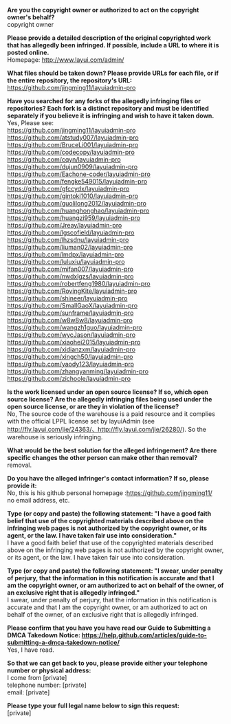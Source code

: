 **Are you the copyright owner or authorized to act on the copyright owner's behalf?**   
copyright owner  
  
**Please provide a detailed description of the original copyrighted work that has allegedly been infringed. If possible, include a URL to where it is posted online.**   
Homepage: http://www.layui.com/admin/  
  
**What files should be taken down? Please provide URLs for each file, or if the entire repository, the repository's URL:**   
https://github.com/jingming11/layuiadmin-pro  
  
**Have you searched for any forks of the allegedly infringing files or repositories? Each fork is a distinct repository and must be identified separately if you believe it is infringing and wish to have it taken down.**   
Yes, Please see:   
https://github.com/jingming11/layuiadmin-pro   
https://github.com/atstudy007/layuiadmin-pro   
https://github.com/BruceLi001/layuiadmin-pro   
https://github.com/codecopy/layuiadmin-pro   
https://github.com/cqyn/layuiadmin-pro   
https://github.com/dujun0909/layuiadmin-pro   
https://github.com/Eachone-coder/layuiadmin-pro   
https://github.com/fengke549015/layuiadmin-pro   
https://github.com/gfccydx/layuiadmin-pro   
https://github.com/gintoki1010/layuiadmin-pro   
https://github.com/guolilong2012/layuiadmin-pro   
https://github.com/huanghonghao/layuiadmin-pro   
https://github.com/huangzi959/layuiadmin-pro   
https://github.com/Jreay/layuiadmin-pro   
https://github.com/lgscofield/layuiadmin-pro   
https://github.com/lhzsdnu/layuiadmin-pro   
https://github.com/liuman02/layuiadmin-pro   
https://github.com/lmdpx/layuiadmin-pro   
https://github.com/luluxiu/layuiadmin-pro   
https://github.com/mifan007/layuiadmin-pro   
https://github.com/nwdxlgzs/layuiadmin-pro   
https://github.com/robertfeng1980/layuiadmin-pro   
https://github.com/RovingKite/layuiadmin-pro   
https://github.com/shineer/layuiadmin-pro   
https://github.com/SmallGaoX/layuiadmin-pro   
https://github.com/sunframe/layuiadmin-pro   
https://github.com/w8w8w8/layuiadmin-pro   
https://github.com/wangzh1guo/layuiadmin-pro   
https://github.com/wycJason/layuiadmin-pro   
https://github.com/xiaohei2015/layuiadmin-pro   
https://github.com/xidianzxm/layuiadmin-pro   
https://github.com/xingch50/layuiadmin-pro   
https://github.com/yaody123/layuiadmin-pro   
https://github.com/zhangyanming/layuiadmin-pro   
https://github.com/zichoole/layuiadmin-pro  
  
**Is the work licensed under an open source license? If so, which open source license? Are the allegedly infringing files being used under the open source license, or are they in violation of the license?**   
No, The source code of the warehouse is a paid resource and it complies with the official LPPL license set by layuiAdmin (see http://fly.layui.com/jie/24363/、http://fly.layui.com/jie/26280/). So the warehouse is seriously infringing.  
  
**What would be the best solution for the alleged infringement? Are there specific changes the other person can make other than removal?**   
removal.  
  
**Do you have the alleged infringer's contact information? If so, please provide it:**  
No, this is his github personal homepage :https://github.com/jingming11/   
no email address, etc.  
  
**Type (or copy and paste) the following statement: "I have a good faith belief that use of the copyrighted materials described above on the infringing web pages is not authorized by the copyright owner, or its agent, or the law. I have taken fair use into consideration."**   
I have a good faith belief that use of the copyrighted materials described above on the infringing web pages is not authorized by the copyright owner, or its agent, or the law. I have taken fair use into consideration.  
  
**Type (or copy and paste) the following statement: "I swear, under penalty of perjury, that the information in this notification is accurate and that I am the copyright owner, or am authorized to act on behalf of the owner, of an exclusive right that is allegedly infringed."**   
I swear, under penalty of perjury, that the information in this notification is accurate and that I am the copyright owner, or am authorized to act on behalf of the owner, of an exclusive right that is allegedly infringed.  
  
**Please confirm that you have you have read our Guide to Submitting a DMCA Takedown Notice: https://help.github.com/articles/guide-to-submitting-a-dmca-takedown-notice/**   
Yes, I have read.  
  
**So that we can get back to you, please provide either your telephone number or physical address:**   
I come from [private]  
telephone number: [private]  
email: [private]  
  
**Please type your full legal name below to sign this request:**   
[private]
